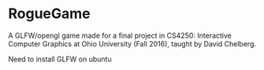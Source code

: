 # RogueGame
A GLFW/opengl game made for a final project in CS4250: Interactive Computer Graphics at Ohio University (Fall 2016), taught by David Chelberg.

Need to install GLFW on ubuntu